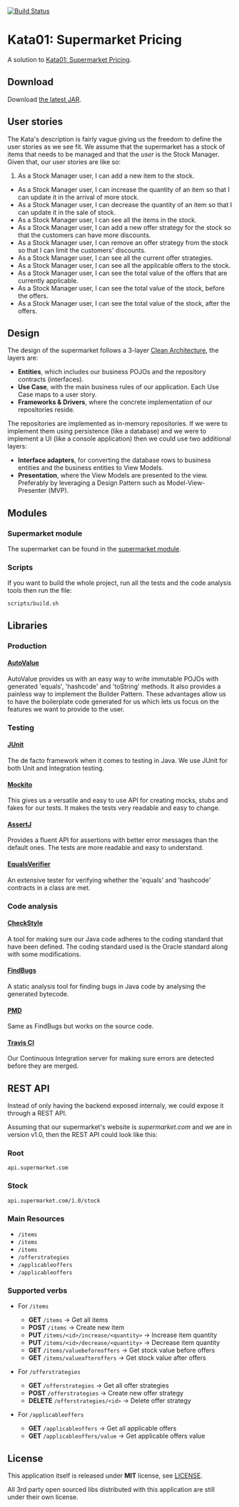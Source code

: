 [![Build Status](https://travis-ci.org/AkiKanellis/kata01-supermarket-pricing.svg?branch=develop)](https://travis-ci.org/AkiKanellis/kata01-supermarket-pricing)
# Kata01: Supermarket Pricing
A solution to [Kata01: Supermarket Pricing](http://codekata.com/kata/kata01-supermarket-pricing).

## Download
Download [the latest JAR][1].

## User stories
The Kata's description is fairly vague giving us the freedom to define the user stories as we see fit. We assume that
the supermarket has a stock of items that needs to be managed and that the *user* is the Stock Manager. Given that, our
user stories are like so:
 
 1. As a Stock Manager user, I can add a new item to the stock.
 - As a Stock Manager user, I can increase the quantity of an item so that I can update it in the arrival of more stock.
 - As a Stock Manager user, I can decrease the quantity of an item so that I can update it in the sale of stock.
 - As a Stock Manager user, I can see all the items in the stock.
 - As a Stock Manager user, I can add a new offer strategy for the stock so that the customers can have more discounts.
 - As a Stock Manager user, I can remove an offer strategy from the stock so that I can limit the customers' discounts.
 - As a Stock Manager user, I can see all the current offer strategies.
 - As a Stock Manager user, I can see all the applicable offers to the stock.
 - As a Stock Manager user, I can see the total value of the offers that are currently applicable.
 - As a Stock Manager user, I can see the total value of the stock, before the offers.
 - As a Stock Manager user, I can see the total value of the stock, after the offers.
 
## Design
The design of the supermarket follows a 3-layer [Clean Architecture](https://8thlight.com/blog/uncle-bob/2012/08/13/the-clean-architecture.html), the layers are:

- **Entities**, which includes our business POJOs and the repository contracts (interfaces).
- **Use Case**, with the main business rules of our application. Each Use Case maps to a user story.
- **Frameworks & Drivers**, where the concrete implementation of our repositories reside.

The repositories are implemented as in-memory repositories. If we were to implement them using persistence (like a
database) and we were to implement a UI (like a console application) then we could use two additional layers:

- **Interface adapters**, for converting the database rows to business entities and the business entities to View Models.
- **Presentation**, where the View Models are presented to the view. Preferably by leveraging a Design Pattern such as 
Model-View-Presenter (MVP).

## Modules

### Supermarket module
The supermarket can be found in the [supermarket module](supermarket).

### Scripts
If you want to build the whole project, run all the tests and the code analysis tools then run the file:

`scripts/build.sh`

## Libraries

### Production

#### [AutoValue](https://github.com/google/auto)
AutoValue provides us with an easy way to write immutable POJOs with generated 'equals', 'hashcode' and 'toString'
methods. It also provides a painless way to implement the Builder Pattern. These advantages allow us to have the
boilerplate code generated for us which lets us focus on the features we want to provide to the user.

### Testing

#### [JUnit](http://junit.org/junit4/)
The de facto framework when it comes to testing in Java. We use JUnit for both Unit and Integration testing.

#### [Mockito](http://site.mockito.org/)
This gives us a versatile and easy to use API for creating mocks, stubs and fakes for our tests. It makes the tests
very readable and easy to change.

#### [AssertJ](http://joel-costigliola.github.io/assertj/)
Provides a fluent API for assertions with better error messages than the default ones. The tests are more readable
and easy to understand.

#### [EqualsVerifier](http://jqno.nl/equalsverifier/)
An extensive tester for verifying whether the 'equals' and 'hashcode' contracts in a class are met.

### Code analysis

#### [CheckStyle](http://checkstyle.sourceforge.net/)
A tool for making sure our Java code adheres to the coding standard that have been defined. The coding standard used is
the Oracle standard along with some modifications.

#### [FindBugs](http://findbugs.sourceforge.net/)
A static analysis tool for finding bugs in Java code by analysing the generated bytecode.

#### [PMD](https://pmd.github.io/)
Same as FindBugs but works on the source code.

#### [Travis CI](https://travis-ci.org/)
Our Continuous Integration server for making sure errors are detected before they are merged.

## REST API
Instead of only having the backend exposed internaly, we could expose it through a REST API.
  
Assuming that our supermarket's website is *supermarket.com* and we are in version v1.0, then the REST API could look
like this:

### Root
`api.supermarket.com`

### Stock
`api.supermarket.com/1.0/stock`

### Main Resources

- `/items`
- `/items`
- `/items`
- `/offerstrategies`
- `/applicableoffers`
- `/applicableoffers`

### Supported verbs

- For `/items`
    - **GET** `/items` -> Get all items
    - **POST** `/items` -> Create new item 
    - **PUT** `/items/<id>/increase/<quantity>` -> Increase item quantity
    - **PUT** `/items/<id>/decrease/<quantity>` -> Decrease item quantity
    - **GET** `/items/valuebeforeoffers` -> Get stock value before offers
    - **GET** `/items/valueafteroffers` -> Get stock value after offers

- For `/offerstrategies`
    - **GET** `/offerstrategies` -> Get all offer strategies
    - **POST** `/offerstrategies` -> Create new offer strategy
    - **DELETE** `/offerstrategies/<id>` -> Delete offer strategy

- For `/applicableoffers`
    - **GET** `/applicableoffers` -> Get all applicable offers
    - **GET** `/applicableoffers/value` -> Get applicable offers value

## License
This application itself is released under **MIT** license, see [LICENSE](./LICENSE).

All 3rd party open sourced libs distributed with this application are still under their own license.

[1]: https://github.com/AkiKanellis/kata01-supermarket-pricing/releases/download/v1.0/supermarket-1.0.jar